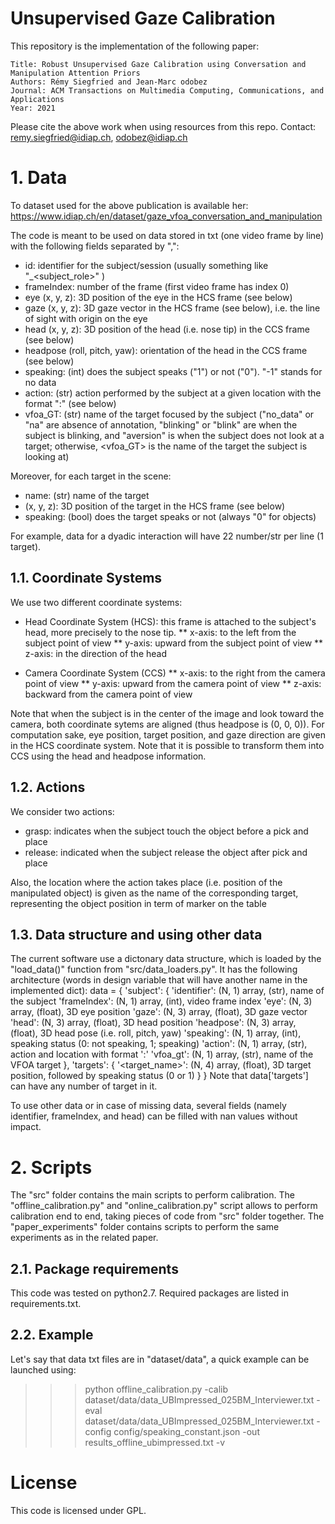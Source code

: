 # Unsupervised Gaze Calibration

This repository is the implementation of the following paper:

    Title: Robust Unsupervised Gaze Calibration using Conversation and Manipulation Attention Priors
    Authors: Rémy Siegfried and Jean-Marc odobez
    Journal: ACM Transactions on Multimedia Computing, Communications, and Applications
    Year: 2021

Please cite the above work when using resources from this repo.
Contact: remy.siegfried@idiap.ch, odobez@idiap.ch


# 1. Data

To dataset used for the above publication is available her: https://www.idiap.ch/en/dataset/gaze_vfoa_conversation_and_manipulation

The code is meant to be used on data stored in txt (one video frame by line) with the following fields separated by ",":
* id: identifier for the subject/session (usually something like "<session>_<subject_role>" )
* frameIndex: number of the frame (first video frame has index 0)
* eye (x, y, z): 3D position of the eye in the HCS frame (see below)
* gaze (x, y, z): 3D gaze vector in the HCS frame (see below), i.e. the line of sight with origin on the eye
* head (x, y, z): 3D position of the head (i.e. nose tip) in the CCS frame (see below)
* headpose (roll, pitch, yaw): orientation of the head in the CCS frame (see below)
* speaking: (int) does the subject speaks ("1") or not ("0"). "-1" stands for no data
* action: (str) action performed by the subject at a given location with the format "<action>:<location>" (see below)
* vfoa_GT: (str) name of the target focused by the subject ("no_data" or "na" are absence of annotation, "blinking" or "blink" are when the subject is blinking, and "aversion" is when the subject does not look at a target; otherwise, <vfoa_GT> is the name of the target the subject is looking at)

Moreover, for each target in the scene:
* name: (str) name of the target
* (x, y, z): 3D position of the target in the HCS frame (see below)
* speaking: (bool) does the target speaks or not (always "0" for objects)

For example, data for a dyadic interaction will have 22 number/str per line (1 target).

## 1.1. Coordinate Systems
We use two different coordinate systems:
* Head Coordinate System (HCS): this frame is attached to the subject's head, more precisely to the nose tip.
** x-axis: to the left from the subject point of view
** y-axis: upward from the subject point of view
** z-axis: in the direction of the head

* Camera Coordinate System (CCS)
** x-axis: to the right from the camera point of view
** y-axis: upward from the camera point of view
** z-axis: backward from the camera point of view

Note that when the subject is in the center of the image and look toward the camera, both coordinate sytems are aligned (thus headpose is (0, 0, 0)).
For computation sake, eye position, target position, and gaze direction are given in the HCS coordinate system.
Note that it is possible to transform them into CCS using the head and headpose information.


## 1.2. Actions
We consider two actions:
* grasp: indicates when the subject touch the object before a pick and place
* release: indicated when the subject release the object after pick and place

Also, the location where the action takes place (i.e. position of the manipulated object) is given as the name of the corresponding target, representing the object position in term of marker on the table


## 1.3. Data structure and using other data
The current software use a dictonary data structure, which is loaded by the "load_data()" function from "src/data_loaders.py".
It has the following architecture (words in <brackets> design variable that will have another name in the implemented dict):
data = {
    'subject': {
        'identifier': (N, 1) array, (str), name of the subject
        'frameIndex': (N, 1) array, (int), video frame index
        'eye': (N, 3) array, (float), 3D eye position
        'gaze': (N, 3) array, (float), 3D gaze vector
        'head': (N, 3) array, (float), 3D head position
        'headpose': (N, 3) array, (float), 3D head pose (i.e. roll, pitch, yaw)
        'speaking': (N, 1) array, (int), speaking status (0: not speaking, 1; speaking)
        'action': (N, 1) array, (str), action and location with format '<action>:<location>'
        'vfoa_gt': (N, 1) array, (str), name of the VFOA target
    },
    'targets': {
    	'<target_name>': (N, 4) array, (float), 3D target position, followed by speaking status (0 or 1)
    }
}
Note that data['targets'] can have any number of target in it.

To use other data or in case of missing data, several fields (namely identifier, frameIndex, and head)
can be filled with nan values without impact.



# 2. Scripts

The "src" folder contains the main scripts to perform calibration.
The "offline_calibration.py" and "online_calibration.py" script allows to perform calibration end to end, taking pieces of code from "src" folder together.
The "paper_experiments" folder contains scripts to perform the same experiments as in the related paper.


## 2.1. Package requirements

This code was tested on python2.7.
Required packages are listed in requirements.txt.


## 2.2. Example

Let's say that data txt files are in "dataset/data",
a quick example can be launched using:

>>>python offline_calibration.py -calib dataset/data/data_UBImpressed_025BM_Interviewer.txt -eval dataset/data/data_UBImpressed_025BM_Interviewer.txt -config config/speaking_constant.json -out results_offline_ubimpressed.txt -v

# License

This code is licensed under GPL.
